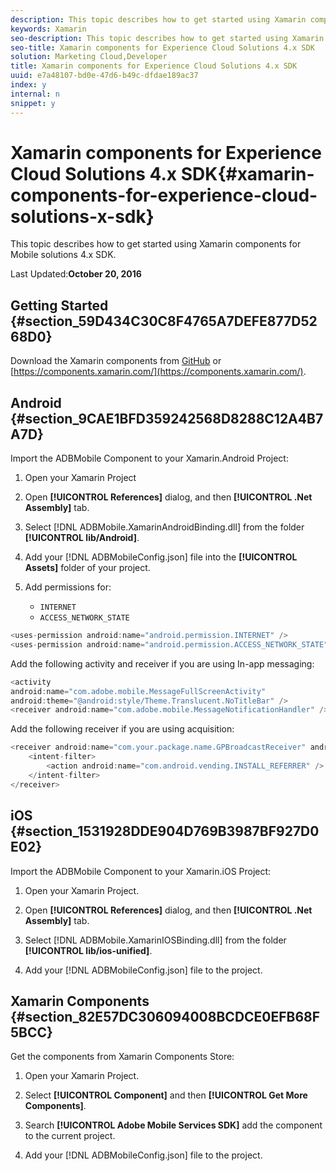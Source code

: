 ```yaml
---
description: This topic describes how to get started using Xamarin components for Mobile solutions 4.x SDK.
keywords: Xamarin
seo-description: This topic describes how to get started using Xamarin components for Mobile solutions 4.x SDK.
seo-title: Xamarin components for Experience Cloud Solutions 4.x SDK
solution: Marketing Cloud,Developer
title: Xamarin components for Experience Cloud Solutions 4.x SDK
uuid: e7a48107-bd0e-47d6-b49c-dfdae189ac37
index: y
internal: n
snippet: y
---
```


# Xamarin components for Experience Cloud Solutions 4.x SDK{#xamarin-components-for-experience-cloud-solutions-x-sdk}

This topic describes how to get started using Xamarin components for Mobile solutions 4.x SDK.

Last Updated:**October 20, 2016**

## Getting Started {#section_59D434C30C8F4765A7DEFE877D5268D0}

Download the Xamarin components from [GitHub](https://github.com/Adobe-Marketing-Cloud/mobile-services/releases) or [https://components.xamarin.com/](https://components.xamarin.com/).

## Android {#section_9CAE1BFD359242568D8288C12A4B7A7D}

Import the ADBMobile Component to your Xamarin.Android Project:

1. Open your Xamarin Project 
1. Open **[!UICONTROL References]** dialog, and then **[!UICONTROL .Net Assembly]** tab. 

1. Select [!DNL ADBMobile.XamarinAndroidBinding.dll] from the folder **[!UICONTROL lib/Android]**. 

1. Add your [!DNL ADBMobileConfig.json] file into the **[!UICONTROL Assets]** folder of your project.&nbsp; 

1. Add permissions for:

    * `INTERNET` 
    * `ACCESS_NETWORK_STATE`

```java
<uses-permission android:name="android.permission.INTERNET" />
<uses-permission android:name="android.permission.ACCESS_NETWORK_STATE" />
```

Add the following activity and receiver if you are using In-app messaging:

```java
<activity 
android:name="com.adobe.mobile.MessageFullScreenActivity" 
android:theme="@android:style/Theme.Translucent.NoTitleBar" />
<receiver android:name="com.adobe.mobile.MessageNotificationHandler" />

```

Add the following receiver if you are using acquisition:

```java
<receiver android:name="com.your.package.name.GPBroadcastReceiver" android:exported="true">
    <intent-filter>
        <action android:name="com.android.vending.INSTALL_REFERRER" />
    </intent-filter>
</receiver>

```

## iOS {#section_1531928DDE904D769B3987BF927D0E02}

Import the ADBMobile Component to your Xamarin.iOS Project:

1. Open your Xamarin Project. 
1. Open **[!UICONTROL References]** dialog, and then **[!UICONTROL .Net Assembly]** tab. 

1. Select [!DNL ADBMobile.XamarinIOSBinding.dll] from the folder **[!UICONTROL lib/ios-unified]**. 

1. Add your [!DNL ADBMobileConfig.json] file to the project.

## Xamarin Components {#section_82E57DC306094008BCDCE0EFB68F5BCC}

Get the components from Xamarin Components Store:

1. Open your Xamarin Project. 
1. Select **[!UICONTROL Component]** and then **[!UICONTROL Get More Components]**. 

1. Search **[!UICONTROL Adobe Mobile Services SDK]** add the component to the current project. 
1. Add your [!DNL ADBMobileConfig.json] file to the project.&nbsp;


